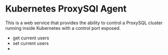# Kubernetes ProxySQl Agent

This is a web service that provides the ability to control a ProxySQL cluster running 
inside Kubernetes with a control port exposed.

* get current users
* set current users
* 